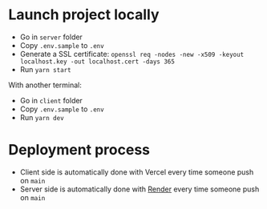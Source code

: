 # Launch project locally

- Go in `server` folder
- Copy `.env.sample` to `.env`
- Generate a SSL certificate: `openssl req -nodes -new -x509 -keyout localhost.key -out localhost.cert -days 365`
- Run `yarn start`

With another terminal:
- Go in `client` folder
- Copy `.env.sample` to `.env`
- Run `yarn dev`

# Deployment process

- Client side is automatically done with Vercel every time someone push on `main`
- Server side is automatically done with [Render](https://dashboard.render.com/) every time someone push on `main`
